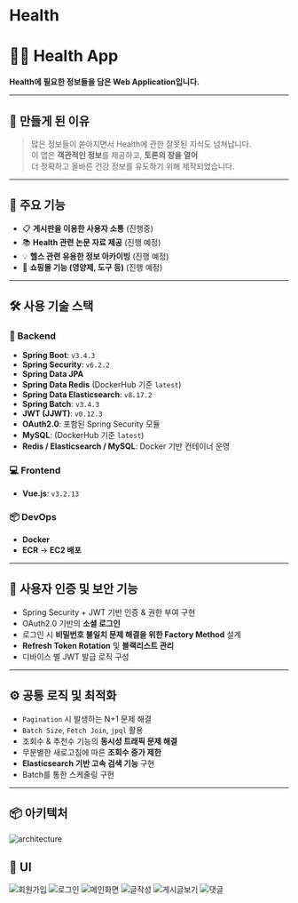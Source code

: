 # Health

# 🏋️‍♀️ Health App

**Health에 필요한 정보들을 담은 Web Application입니다.**

---

## 🧠 만들게 된 이유

> 많은 정보들이 쏟아지면서 Health에 관한 잘못된 지식도 넘쳐납니다.  
> 이 앱은 **객관적인 정보**를 제공하고, **토론의 장을 열어**  
> 더 정확하고 올바른 건강 정보를 유도하기 위해 제작되었습니다.

---

## 🚀 주요 기능

- 📋 **게시판을 이용한 사용자 소통** (진행중)
- 📚 **Health 관련 논문 자료 제공** (진행 예정)
- 💡 **헬스 관련 유용한 정보 아카이빙** (진행 예정)
- 🛒 **쇼핑몰 기능 (영양제, 도구 등)** (진행 예정)

---

## 🛠️ 사용 기술 스택

### 📌 Backend
- **Spring Boot**: `v3.4.3`
- **Spring Security**: `v6.2.2`
- **Spring Data JPA**
- **Spring Data Redis** (DockerHub 기준 `latest`)
- **Spring Data Elasticsearch**: `v8.17.2`
- **Spring Batch**:  `v3.4.3`
- **JWT (JJWT)**: `v0.12.3`
- **OAuth2.0**: 포함된 Spring Security 모듈
- **MySQL**: (DockerHub 기준 `latest`)
- **Redis / Elasticsearch / MySQL**: Docker 기반 컨테이너 운영

### 💻 Frontend
- **Vue.js**: `v3.2.13`

### 📦 DevOps
- **Docker**
- **ECR** → **EC2 배포**

---

## 🔐 사용자 인증 및 보안 기능

- Spring Security + JWT 기반 인증 & 권한 부여 구현
- OAuth2.0 기반의 **소셜 로그인**
- 로그인 시 **비밀번호 불일치 문제 해결을 위한 Factory Method** 설계
- **Refresh Token Rotation** 및 **블랙리스트 관리**
- 디바이스 별 JWT 발급 로직 구성

---

## ⚙️ 공통 로직 및 최적화

- `Pagination` 시 발생하는 N+1 문제 해결  
- `Batch Size`, `Fetch Join`, `jpql` 활용
- 조회수 & 추천수 기능의 **동시성 트래픽 문제 해결**
- 무분별한 새로고침에 따른 **조회수 증가 제한**
- **Elasticsearch 기반 고속 검색 기능** 구현
- Batch를 통한 스케줄링 구현

---

## 📦 아키텍처
![architecture](https://img1.daumcdn.net/thumb/R1280x0/?scode=mtistory2&fname=https%3A%2F%2Fblog.kakaocdn.net%2Fdn%2FraIe1%2FbtsNh4PrxeT%2FEAy6ke9IwkyzvTudzVJbF0%2Fimg.png)

## 🎨 UI
![회원가입](https://img1.daumcdn.net/thumb/R1280x0/?scode=mtistory2&fname=https%3A%2F%2Fblog.kakaocdn.net%2Fdn%2Fcb2G1s%2FbtsNip6RW0I%2Fkc39YE0Yv7e5UyDrgEJYbk%2Fimg.png)
![로그인](https://img1.daumcdn.net/thumb/R1280x0/?scode=mtistory2&fname=https%3A%2F%2Fblog.kakaocdn.net%2Fdn%2FF9Wmb%2FbtsNG1jwtUB%2FAkYIXfHKSSA19negRJYnX0%2Fimg.png)
![메인화면](https://img1.daumcdn.net/thumb/R1280x0/?scode=mtistory2&fname=https%3A%2F%2Fblog.kakaocdn.net%2Fdn%2FbIPUvc%2FbtsNg9h6HaK%2F363cQOtZRUt4ousif5ynN0%2Fimg.png)
![글작성](https://img1.daumcdn.net/thumb/R1280x0/?scode=mtistory2&fname=https%3A%2F%2Fblog.kakaocdn.net%2Fdn%2FoymCN%2FbtsNiATveEy%2FmjouMkFHdgGvF7KPFLEBMk%2Fimg.png)
![게시글보기](https://img1.daumcdn.net/thumb/R1280x0/?scode=mtistory2&fname=https%3A%2F%2Fblog.kakaocdn.net%2Fdn%2FR4k8c%2FbtsNjAMrbYE%2FhTuS7rmxymgtAqqcCzktk0%2Fimg.png)
![댓글](https://img1.daumcdn.net/thumb/R1280x0/?scode=mtistory2&fname=https%3A%2F%2Fblog.kakaocdn.net%2Fdn%2FEgh3P%2FbtsNisPJr1B%2FM2X7kXBLlZCmXYjlgka5BK%2Fimg.png)